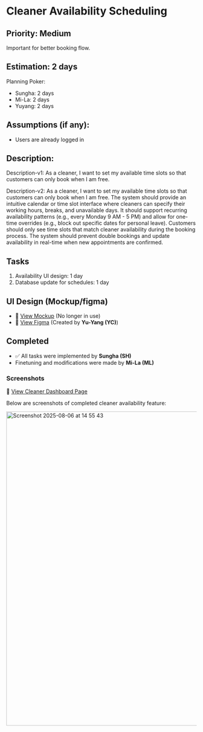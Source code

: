 # Cleaner Availability Scheduling

## Priority: Medium
Important for better booking flow.

## Estimation: 2 days
Planning Poker: 
* Sungha: 2 days
* Mi-La: 2 days
* Yuyang: 2 days

## Assumptions (if any):
- Users are already logged in

## Description: 
Description-v1: As a cleaner, I want to set my available time slots so that customers can only book when I am free.

Description-v2: As a cleaner, I want to set my available time slots so that customers can only book when I am free. The system should provide an intuitive calendar or time slot interface where cleaners can specify their working hours, breaks, and unavailable days. It should support recurring availability patterns (e.g., every Monday 9 AM - 5 PM) and allow for one-time overrides (e.g., block out specific dates for personal leave). Customers should only see time slots that match cleaner availability during the booking process. The system should prevent double bookings and update availability in real-time when new appointments are confirmed. 

## Tasks

1. Availability UI design: 1 day
2. Database update for schedules: 1 day

## UI Design (Mockup/figma)    
- 🔗 [View Mockup](https://ninjamock.com/s/XRNN7Lx) (No longer in use)
- 🔗 [View Figma](https://www.figma.com/proto/n42s1wX1D6KatzTybRvOqm/UI-CP3407?node-id=0-1&t=u24iLbJqg7FjxBzF-1) (Created by **Yu-Yang (YC)**)

## Completed  
- ✅ All tasks were implemented by **Sungha (SH)**
- Finetuning and modifications were made by **Mi-La (ML)**

### Screenshots
🔗 [View Cleaner Dashboard Page](https://cp3407-myclean.vercel.app/cleaner_dashboard.html)

Below are screenshots of completed cleaner availability feature:

<img width="1470" height="832" alt="Screenshot 2025-08-06 at 14 55 43" src="https://github.com/user-attachments/assets/3a03df1b-a136-4e16-8668-bdd2aa89ac5b" />
